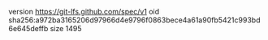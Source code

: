 version https://git-lfs.github.com/spec/v1
oid sha256:a972ba3165206d97966d4e9796f0863bece4a61a90fb5421c993bd6e645deffb
size 1495
